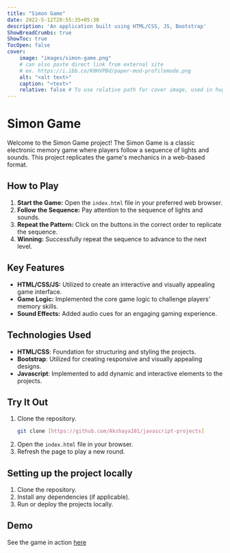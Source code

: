 ```yaml
---
title: "Simon Game"
date: 2022-5-12T20:55:35+05:30
description: 'An application built using HTML/CSS, JS, Bootstrap'
ShowBreadCrumbs: true
ShowToc: true
TocOpen: false
cover:
    image: "images/simon-game.png"
    # can also paste direct link from external site
    # ex. https://i.ibb.co/K0HVPBd/paper-mod-profilemode.png
    alt: "<alt text>"
    caption: "<text>"
    relative: false # To use relative path for cover image, used in hugo Page-bundles
---
```

# Simon Game

Welcome to the Simon Game project! 
The Simon Game is a classic electronic memory game where players follow a sequence of lights and sounds. This project replicates the game's mechanics in a web-based format.

## How to Play

1. **Start the Game:** Open the `index.html` file in your preferred web browser.
2. **Follow the Sequence:** Pay attention to the sequence of lights and sounds.
3. **Repeat the Pattern:** Click on the buttons in the correct order to replicate the sequence.
4. **Winning:** Successfully repeat the sequence to advance to the next level.

## Key Features

- **HTML/CSS/JS:** Utilized to create an interactive and visually appealing game interface.
- **Game Logic:** Implemented the core game logic to challenge players' memory skills.
- **Sound Effects:** Added audio cues for an engaging gaming experience.

## Technologies Used
- **HTML/CSS**: Foundation for structuring and styling the projects.
- **Bootstrap**: Utilized for creating responsive and visually appealing designs.
- **Javascript**: Implemented to add dynamic and interactive elements to the projects.

## Try It Out

1. Clone the repository.
    ```bash
    git clone [https://github.com/Akshaya101/javascript-projects]
    ```
2. Open the `index.html` file in your browser.
3. Refresh the page to play a new round.

## Setting up the project locally
1. Clone the repository.
2. Install any dependencies (if applicable).
3. Run or deploy the projects locally.

## Demo

See the game in action [here](https://akshaya101.github.io/javascript-projects/simon-game/)